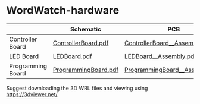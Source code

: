 # WordWatch-hardware

|  | Schematic | PCB | 3D |
| --- | --- | --- | --- |
| Controller Board | [ControllerBoard.pdf](ControllerBoard/plots/ControllerBoard.pdf) | [ControllerBoard__Assembly.pdf](ControllerBoard/plots/ControllerBoard__Assembly.pdf) | [ControllerBoard.wrl](ControllerBoard/ControllerBoard.wrl) |
| LED Board | [LEDBoard.pdf](LEDBoard/plots/LEDBoard.pdf) | [LEDBoard__Assembly.pdf](LEDBoard/plots/LEDBoard__Assembly.pdf) | [LEDBoard.wrl](LEDBoard/LEDBoard.wrl) |
| Programming Board | [ProgrammingBoard.pdf](ProgrammingBoard/plots/ProgrammingBoard.pdf) | [ProgrammingBoard__Assembly.pdf](ProgrammingBoard/plots/ProgrammingBoard__Assembly.pdf) | [ProgrammingBoard.wrl](ProgrammingBoard/ProgrammingBoard.wrl) |

 Suggest downloading the 3D WRL files and viewing using https://3dviewer.net/
